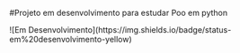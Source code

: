 #Projeto em desenvolvimento para estudar Poo em python
<p>
  ![Em Desenvolvimento](https://img.shields.io/badge/status-em%20desenvolvimento-yellow)
</p>
